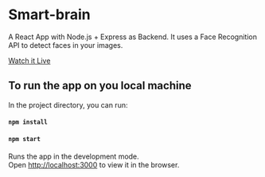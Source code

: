 # Smart-brain
A React App with Node.js + Express as Backend. It uses a Face Recognition API to detect faces in your images.

[Watch it Live](https://muleyashutosh.github.io/smart-brain)




## To run the app on you local machine
    
In the project directory, you can run:
#### `npm install`
#### `npm start`
Runs the app in the development mode.\
Open [http://localhost:3000](http://localhost:3000) to view it in the browser.



